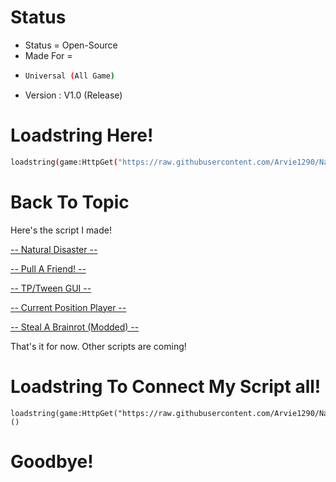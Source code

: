 # Status
- Status = Open-Source
- Made For =
- ```bash
  Universal (All Game)
  ```
- Version : V1.0 (Release)


# Loadstring Here!
```bash
loadstring(game:HttpGet("https://raw.githubusercontent.com/Arvie1290/Natural_Disaster/refs/heads/Steal-A-Brainrot-Modded-Only/SAB_Modded.lua"))()
```
# Back To Topic
Here's the script I made!

[-- Natural Disaster --](https://github.com/Arvie1290/Natural_Disaster/tree/Natural-Disaster)


[-- Pull A Friend! --](https://github.com/Arvie1290/Natural_Disaster/tree/Pull-A-Friend!)


[-- TP/Tween GUI --]()


[-- Current Position Player --]()


[-- Steal A Brainrot (Modded) --](https://github.com/Arvie1290/Natural_Disaster/tree/Steal-A-Brainrot-Modded-Only)

That's it for now. Other scripts are coming!

# Loadstring To Connect My Script all!

```
loadstring(game:HttpGet("https://raw.githubusercontent.com/Arvie1290/Natural_Disaster/refs/heads/main/MyScript.lua"))()
```

# Goodbye!
